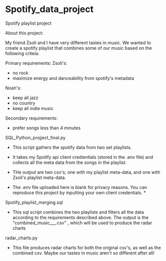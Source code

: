 # Spotify_data_project
 Spotify playlist project

About this project:

My friend Zsoli and I have very different tastes in music. We wanted to create a spotify playlist that combines
some of our music based on the following criteia:

Primary requirements:
Zsoli's:
- no rock
- maximize energy and danceability from spotify's metadata

Noah's: 
- keep all jazz
- no country
- keep all indie music

Secondary requirements:
- prefer songs less than 4 minutes

SQL_Python_projject_final.py
- This script gathers the spotify data from two set playlists.
- It takes my Spotify api client credientials (stored in the .env file) and collects all the meta data from the songs in the playlist.
- THe output are two csv's; one with my playlist meta-data, and one with Zsoli's playlist meta-data.

- The .env file uploaded here is blank for privacy reasons. You can reproduce this project by inputting your own client credentials. *


Spotify_playlist_merging.sql
- This sql script combines the two playlists and filters all the data according to the requirements described above. The output is the 
"combined_music___.csv" , which will be used to produce the radar charts

radar_charts.py
- This file produces radar charts for both the original csv's, as well as the combined csv. Maybe our tastes in music aren't so different after all!





